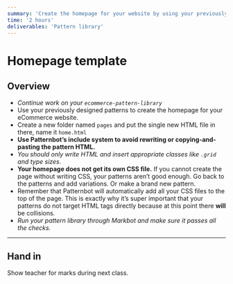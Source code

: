 ```yaml
---
summary: 'Create the homepage for your website by using your previously created patterns.'
time: '2 hours'
deliverables: 'Pattern library'
---
```


# Homepage template

## Overview

- *Continue work on your `ecommerce-pattern-library`*
- Use your previously designed patterns to create the homepage for your eCommerce website.
- Create a new folder named `pages` and put the single new HTML file in there, name it `home.html`
- **Use Patternbot’s include system to avoid rewriting or copying-and-pasting the pattern HTML.**
- *You should only write HTML and insert appropriate classes like `.grid` and type sizes.*
- **Your homepage does not get its own CSS file.** If you cannot create the page without writing CSS, your patterns aren’t good enough. Go back to the patterns and add variations. Or make a brand new pattern.
- Remember that Patternbot will automatically add all your CSS files to the top of the page. This is exactly why it’s super important that your patterns do not target HTML tags directly because at this point there **will** be collisions.
- *Run your pattern library through Markbot and make sure it passes all the checks.*

---

## Hand in

Show teacher for marks during next class.
